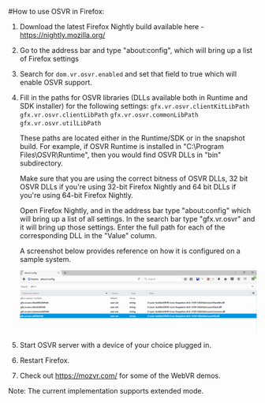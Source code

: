 #How to use OSVR in Firefox:

1. Download the latest Firefox Nightly build available here - <https://nightly.mozilla.org/>
2. Go to the address bar and type "about:config", which will bring up a list of Firefox settings
3. Search for `dom.vr.osvr.enabled` and set that field to true which will enable OSVR support.
4. Fill in the paths for OSVR libraries (DLLs available both in Runtime and SDK installer) for the following settings:
	`gfx.vr.osvr.clientKitLibPath`
	`gfx.vr.osvr.clientLibPath`
	`gfx.vr.osvr.commonLibPath`
	`gfx.vr.osvr.utilLibPath`

	These paths are located either in the Runtime/SDK or in the snapshot build. For example, if OSVR Runtime is installed in "C:\Program Files\OSVR\Runtime\", then you would find OSVR DLLs in "bin" subdirectory.

	Make sure that you are using the correct bitness of OSVR DLLs, 32 bit OSVR DLLs if you're using 32-bit Firefox Nightly and 64 bit DLLs if you're using 64-bit Firefox Nightly.

	Open Firefox Nightly, and in the address bar type "about:config" which will bring up a list of all settings. In the search bar type "gfx.vr.osvr" and it will bring up those settings. Enter the full path for each of the corresponding DLL in the "Value" column.

	A screenshot below provides reference on how it is configured on a sample system.

	![](WebVRConfig.PNG)
	
5. Start OSVR server with a device of your choice plugged in.
6. Restart Firefox.
7. Check out <https://mozvr.com/> for some of the WebVR demos.

Note: The current implementation supports extended mode.
